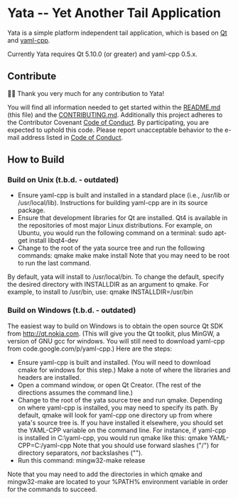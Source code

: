 # Yata -- Yet Another Tail Application

Yata is a simple platform independent tail application, which is based on
[Qt](https://www.qt.io/) and [yaml-cpp](https://github.com/jbeder/yaml-cpp).

Currently Yata requires Qt 5.10.0 (or greater) and yaml-cpp 0.5.x.

## Contribute

:tada::tada: Thank you very much for any contribution to Yata!

You will find all information needed to get started within the
[README.md](README.md) (this file) and the [CONTRIBUTING.md](CONTRIBUTING.md).
Additionally this project adheres to the Contributor Covenant [Code of Conduct](CODE_OF_CONDUCT.md).
By participating, you are expected to uphold this code. Please report
unacceptable behavior to the e-mail address listed in [Code of Conduct](CODE_OF_CONDUCT.md).

## How to Build

### Build on Unix (t.b.d. - outdated)

- Ensure yaml-cpp is built and installed in a standard place (i.e., /usr/lib or
  /usr/local/lib). Instructions for building yaml-cpp are in its source package.
- Ensure that development libraries for Qt are installed. Qt4 is available in
  the repositories of most major Linux distributions. For example, on Ubuntu,
  you would run the following command on a terminal:
    sudo apt-get install libqt4-dev
- Change to the root of the yata source tree and run the following commands:
    qmake
    make
    make install
  Note that you may need to be root to run the last command.

By default, yata will install to /usr/local/bin. To change the default, specify
the desired directory with INSTALLDIR as an argument to qmake. For example, to
install to /usr/bin, use:
    qmake INSTALLDIR=/usr/bin

### Build on Windows (t.b.d. - outdated)

The easiest way to build on Windows is to obtain the open source Qt SDK from
http://qt.nokia.com. (This will give you the Qt toolkit, plus MinGW, a version
of GNU gcc for windows. You will still need to download yaml-cpp from
code.google.com/p/yaml-cpp.) Here are the steps:

- Ensure yaml-cpp is built and installed. (You will need to download cmake for
  windows for this step.) Make a note of where the libraries and headers are
  installed.
- Open a command window, or open Qt Creator. (The rest of the directions
  assumes the command line.)
- Change to the root of the yata source tree and run qmake. Depending on where
  yaml-cpp is installed, you may need to specify its path. By default, qmake
  will look for yaml-cpp one directory up from where yata's source tree is. If
  you have installed it elsewhere, you should set the YAML-CPP variable on the
  command line. For instance, if yaml-cpp is installed in C:\yaml-cpp, you
  would run qmake like this:
    qmake YAML-CPP=C:/yaml-cpp
  Note that you should use forward slashes ("/") for directory separators, *not* 
  backslashes ("\").
- Run this command:
    mingw32-make release

Note that you may need to add the directories in which qmake and mingw32-make
are located to your %PATH% environment variable in order for the commands to
succeed.
